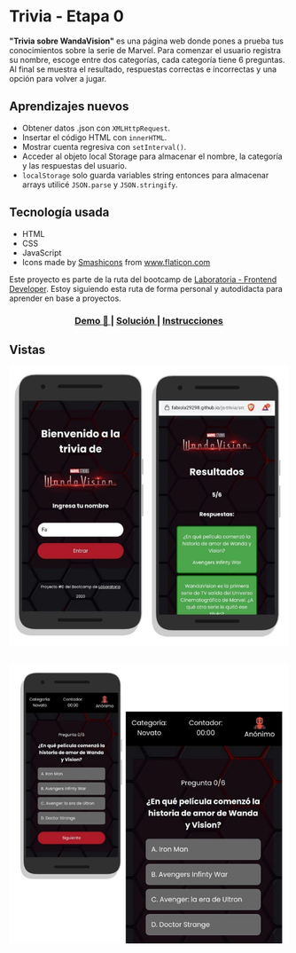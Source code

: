 
# Trivia - Etapa 0

**"Trivia sobre WandaVision"** es una página web donde pones a prueba tus conocimientos sobre la serie de Marvel. Para comenzar el usuario registra su nombre, escoge entre dos categorías, cada categoría tiene 6 preguntas. Al final se muestra el resultado, respuestas correctas e incorrectas y una opción para volver a jugar.
## Aprendizajes nuevos

* Obtener datos .json con `XMLHttpRequest`.
* Insertar el código HTML con `innerHTML`.
* Mostrar cuenta regresiva con `setInterval()`.
* Acceder al objeto local Storage para almacenar el nombre, la categoría y las respuestas del usuario.
* `localStorage` solo guarda variables string entonces para almacenar arrays utilicé `JSON.parse` y `JSON.stringify`.

## Tecnología usada

* HTML
* CSS
* JavaScript
* <div>Icons made by <a href="https://www.flaticon.com/authors/smashicons" title="Smashicons">Smashicons</a> from <a href="https://www.flaticon.com/" title="Flaticon">www.flaticon.com</a></div>

Este proyecto es parte de la ruta del bootcamp de [Laboratoria - Frontend Developer](https://www.laboratoria.la/). Estoy siguiendo esta ruta de forma personal y autodidacta para aprender en base a proyectos.


<div align="center">
  <h3>
    <a href="https://fabiola29298.github.io/js-trivia/">
      Demo 📱
    </a>
    <span> | </span>
    <a href="https://github.com/fabiola29298/js-trivia">
      Solución
    </a>
    <span> | </span>
    <a href="https://github.com/Laboratoria/bootcamp/tree/main/projects/00-trivia">
      Instrucciones
    </a>
  </h3>
</div>

## Vistas

![image](/src/img/preview2.jpg)
##
![image](/src/img/preview1.jpg)
##

